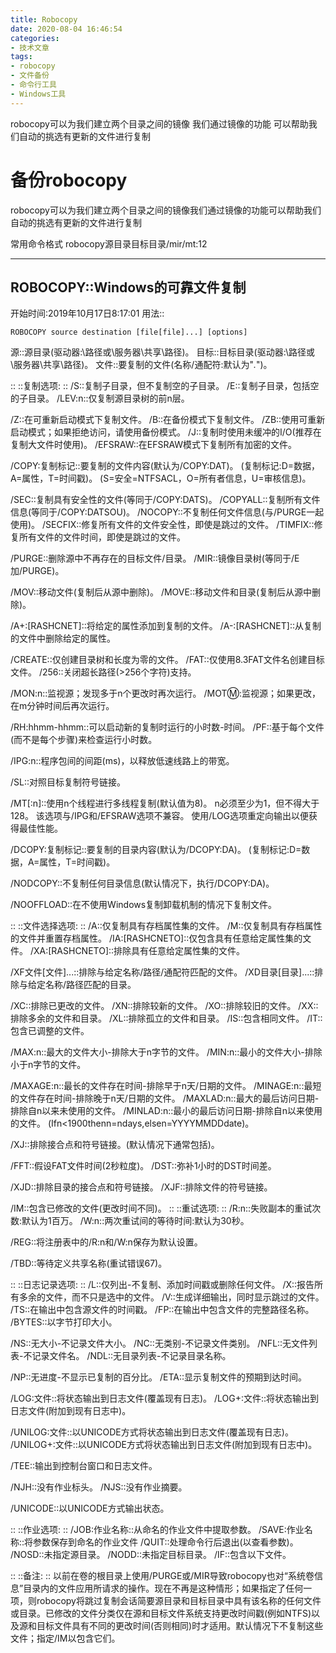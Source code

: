 ```yaml
---
title: Robocopy
date: 2020-08-04 16:46:54
categories:
- 技术文章
tags:
- robocopy
- 文件备份
- 命令行工具
- Windows工具
---
```


robocopy可以为我们建立两个目录之间的镜像 我们通过镜像的功能 可以帮助我们自动的挑选有更新的文件进行复制

<!-- more -->

# 备份robocopy

robocopy可以为我们建立两个目录之间的镜像我们通过镜像的功能可以帮助我们自动的挑选有更新的文件进行复制

常用命令格式
robocopy源目录目标目录/mir/mt:12

-------------------------------------------------------------------------------
ROBOCOPY::Windows的可靠文件复制
-------------------------------------------------------------------------------

开始时间:2019年10月17日8:17:01
用法::

```
ROBOCOPY source destination [file[file]...] [options]
```

源::源目录(驱动器:\路径或\\服务器\共享\路径)。
目标::目标目录(驱动器:\路径或\\服务器\共享\路径)。
文件::要复制的文件(名称/通配符:默认为"*.*")。

::
::复制选项:
::
/S::复制子目录，但不复制空的子目录。
/E::复制子目录，包括空的子目录。
/LEV:n::仅复制源目录树的前n层。

/Z::在可重新启动模式下复制文件。
/B::在备份模式下复制文件。
/ZB::使用可重新启动模式；如果拒绝访问，请使用备份模式。
/J::复制时使用未缓冲的I/O(推荐在复制大文件时使用)。
/EFSRAW::在EFSRAW模式下复制所有加密的文件。

/COPY:复制标记::要复制的文件内容(默认为/COPY:DAT)。
(复制标记:D=数据，A=属性，T=时间戳)。
(S=安全=NTFSACL，O=所有者信息，U=审核信息)。


/SEC::复制具有安全性的文件(等同于/COPY:DATS)。
/COPYALL::复制所有文件信息(等同于/COPY:DATSOU)。
/NOCOPY::不复制任何文件信息(与/PURGE一起使用)。
/SECFIX::修复所有文件的文件安全性，即使是跳过的文件。
/TIMFIX::修复所有文件的文件时间，即使是跳过的文件。

/PURGE::删除源中不再存在的目标文件/目录。
/MIR::镜像目录树(等同于/E加/PURGE)。

/MOV::移动文件(复制后从源中删除)。
/MOVE::移动文件和目录(复制后从源中删除)。

/A+:[RASHCNET]::将给定的属性添加到复制的文件。
/A-:[RASHCNET]::从复制的文件中删除给定的属性。

/CREATE::仅创建目录树和长度为零的文件。
/FAT::仅使用8.3FAT文件名创建目标文件。
/256::关闭超长路径(>256个字符)支持。

/MON:n::监视源；发现多于n个更改时再次运行。
/MOT:m::监视源；如果更改，在m分钟时间后再次运行。

/RH:hhmm-hhmm::可以启动新的复制时运行的小时数-时间。
/PF::基于每个文件(而不是每个步骤)来检查运行小时数。

/IPG:n::程序包间的间距(ms)，以释放低速线路上的带宽。

/SL::对照目标复制符号链接。

/MT[:n]::使用n个线程进行多线程复制(默认值为8)。
n必须至少为1，但不得大于128。
该选项与/IPG和/EFSRAW选项不兼容。
使用/LOG选项重定向输出以便获得最佳性能。

/DCOPY:复制标记::要复制的目录内容(默认为/DCOPY:DA)。
(复制标记:D=数据，A=属性，T=时间戳)。

/NODCOPY::不复制任何目录信息(默认情况下，执行/DCOPY:DA)。

/NOOFFLOAD::在不使用Windows复制卸载机制的情况下复制文件。

::
::文件选择选项:
::
/A::仅复制具有存档属性集的文件。
/M::仅复制具有存档属性的文件并重置存档属性。
/IA:[RASHCNETO]::仅包含具有任意给定属性集的文件。
/XA:[RASHCNETO]::排除具有任意给定属性集的文件。

/XF文件[文件]...::排除与给定名称/路径/通配符匹配的文件。
/XD目录[目录]...::排除与给定名称/路径匹配的目录。

/XC::排除已更改的文件。
/XN::排除较新的文件。
/XO::排除较旧的文件。
/XX::排除多余的文件和目录。
/XL::排除孤立的文件和目录。
/IS::包含相同文件。
/IT::包含已调整的文件。

/MAX:n::最大的文件大小-排除大于n字节的文件。
/MIN:n::最小的文件大小-排除小于n字节的文件。

/MAXAGE:n::最长的文件存在时间-排除早于n天/日期的文件。
/MINAGE:n::最短的文件存在时间-排除晚于n天/日期的文件。
/MAXLAD:n::最大的最后访问日期-排除自n以来未使用的文件。
/MINLAD:n::最小的最后访问日期-排除自n以来使用的文件。
(Ifn<1900thenn=ndays,elsen=YYYYMMDDdate)。

/XJ::排除接合点和符号链接。(默认情况下通常包括)。

/FFT::假设FAT文件时间(2秒粒度)。
/DST::弥补1小时的DST时间差。

/XJD::排除目录的接合点和符号链接。
/XJF::排除文件的符号链接。

/IM::包含已修改的文件(更改时间不同)。
::
::重试选项:
::
/R:n::失败副本的重试次数:默认为1百万。
/W:n::两次重试间的等待时间:默认为30秒。

/REG::将注册表中的/R:n和/W:n保存为默认设置。

/TBD::等待定义共享名称(重试错误67)。

::
::日志记录选项:
::
/L::仅列出-不复制、添加时间戳或删除任何文件。
/X::报告所有多余的文件，而不只是选中的文件。
/V::生成详细输出，同时显示跳过的文件。
/TS::在输出中包含源文件的时间戳。
/FP::在输出中包含文件的完整路径名称。
/BYTES::以字节打印大小。

/NS::无大小-不记录文件大小。
/NC::无类别-不记录文件类别。
/NFL::无文件列表-不记录文件名。
/NDL::无目录列表-不记录目录名称。

/NP::无进度-不显示已复制的百分比。
/ETA::显示复制文件的预期到达时间。

/LOG:文件::将状态输出到日志文件(覆盖现有日志)。
/LOG+:文件::将状态输出到日志文件(附加到现有日志中)。

/UNILOG:文件::以UNICODE方式将状态输出到日志文件(覆盖现有日志)。
/UNILOG+:文件::以UNICODE方式将状态输出到日志文件(附加到现有日志中)。

/TEE::输出到控制台窗口和日志文件。

/NJH::没有作业标头。
/NJS::没有作业摘要。

/UNICODE::以UNICODE方式输出状态。

::
::作业选项:
::
/JOB:作业名称::从命名的作业文件中提取参数。
/SAVE:作业名称::将参数保存到命名的作业文件
/QUIT::处理命令行后退出(以查看参数)。
/NOSD::未指定源目录。
/NODD::未指定目标目录。
/IF::包含以下文件。

::
::备注:
::
以前在卷的根目录上使用/PURGE或/MIR导致robocopy也对“系统卷信息”目录内的文件应用所请求的操作。现在不再是这种情形；如果指定了任何一项，则robocopy将跳过复制会话简要源目录和目标目录中具有该名称的任何文件或目录。已修改的文件分类仅在源和目标文件系统支持更改时间戳(例如NTFS)以及源和目标文件具有不同的更改时间(否则相同)时才适用。默认情况下不复制这些文件；指定/IM以包含它们。
